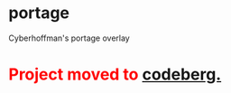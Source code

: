 # portage
Cyberhoffman's portage overlay


# <span style="color:red">Project moved to [codeberg.](https://codeberg.org/v01z/portage) </span>
